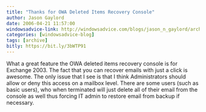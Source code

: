```yaml
---
title: "Thanks for OWA Deleted Items Recovery Console"
author: Jason Gaylord
date: 2006-04-21 11:57:00
windowsadvice-link: http://windowsadvice.com/blogs/jason_n_gaylord/archive/2006/04/21/Exchange-2003-OWA-Recovery-Console.aspx
categories: [windowsadvice-blog]
tags: [archive]
bitly: https://bit.ly/3bWTP91
---
```


What a great feature the OWA deleted items recovery console is for Exchange 2003. The fact that you can recover emails with just a click is awesome. The only issue that I see is that I think Administrators should allow or deny this access on a mailbox level. There are some users (such as basic users), who when terminated will just delete all of their email from the console as well thus forcing IT admin to restore email from backup if necessary.